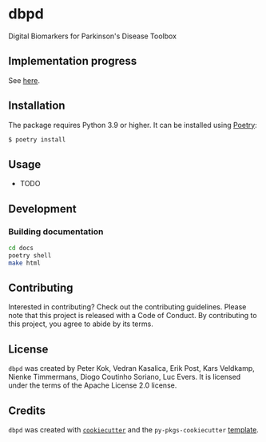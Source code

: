 # dbpd

Digital Biomarkers for Parkinson's Disease Toolbox

## Implementation progress

See [here](https://docs.google.com/spreadsheets/d/19AZZ44cOJeHonGaSpAPh0eMXW2ix5JHz9L9zYTNnH6g/edit?usp=sharing).

## Installation
The package requires Python 3.9 or higher. It can be installed using [Poetry](https://python-poetry.org/docs/#installation):

```bash
$ poetry install
```

## Usage

- TODO

## Development

### Building documentation

```bash
cd docs
poetry shell
make html
```

## Contributing

Interested in contributing? Check out the contributing guidelines. Please note that this project is released with a Code of Conduct. By contributing to this project, you agree to abide by its terms.

## License

`dbpd` was created by Peter Kok, Vedran Kasalica, Erik Post, Kars Veldkamp, Nienke Timmermans, Diogo Coutinho Soriano, Luc Evers. It is licensed under the terms of the Apache License 2.0 license.

## Credits

`dbpd` was created with [`cookiecutter`](https://cookiecutter.readthedocs.io/en/latest/) and the `py-pkgs-cookiecutter` [template](https://github.com/py-pkgs/py-pkgs-cookiecutter).
